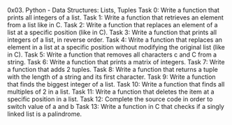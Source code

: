 0x03. Python - Data Structures: Lists, Tuples
Task 0: Write a function that prints all integers of a list.
Task 1: Write a function that retrieves an element from a list like in C.
Task 2: Write a function that replaces an element of a list at a specific position (like in C).
Task 3: Write a function that prints all integers of a list, in reverse order.
Task 4: Write a function that replaces an element in a list at a specific position without modifying the original list (like in C).
Task 5: Write a function that removes all characters c and C from a string.
Task 6: Write a function that prints a matrix of integers.
Task 7: Write a function that adds 2 tuples.
Task 8: Write a function that returns a tuple with the length of a string and its first character.
Task 9: Write a function that finds the biggest integer of a list.
Task 10: Write a function that finds all multiples of 2 in a list.
Task 11: Write a function that deletes the item at a specific position in a list.
Task 12: Complete the source code in order to switch value of a and b
Task 13: Write a function in C that checks if a singly linked list is a palindrome.

